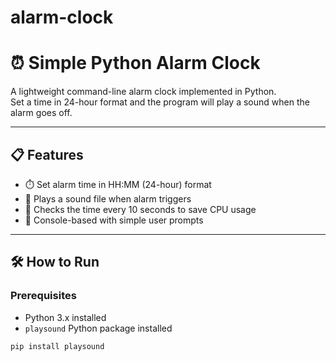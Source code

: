 # alarm-clock
# ⏰ Simple Python Alarm Clock

A lightweight command-line alarm clock implemented in Python.  
Set a time in 24-hour format and the program will play a sound when the alarm goes off.

---

## 📋 Features

- ⏱️ Set alarm time in HH:MM (24-hour) format
- 🔔 Plays a sound file when alarm triggers
- 🔄 Checks the time every 10 seconds to save CPU usage
- 💬 Console-based with simple user prompts

---

## 🛠️ How to Run

### Prerequisites

- Python 3.x installed
- `playsound` Python package installed

```bash
pip install playsound

